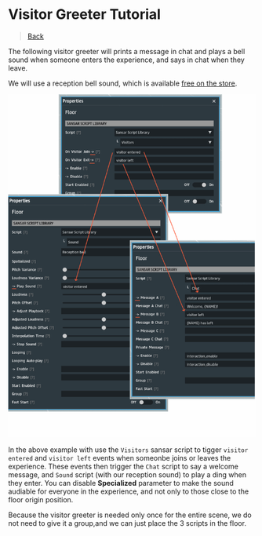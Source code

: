 # Visitor Greeter Tutorial

> [Back](../README.md)

The following visitor greeter will prints a message in chat and plays a bell sound when someone enters the experience, and says in chat when they leave.

We will use a reception bell sound, which is available [free on the store](https://store.sansar.com/listings/b6cad1ba-1d8d-48e4-88a5-28654a29769e/reception-bell).

![visitor greeter](../assets/visitor-greeter.png)

In the above example with use the `Visitors` sansar script to tigger `visitor entered` and `visitor left` events when someonbe joins or leaves the experience. These events then trigger the `Chat` script to say a welcome message, and `Sound` script (with our reception sound) to play a ding when they enter. You can disable **Specialized** parameter to make the sound audiable for everyone in the experience, and not only to those close to the floor origin position.

Because the visitor greeter is needed only once for the entire scene, we do not need to give it a group,and we can just place the 3 scripts in the floor.
